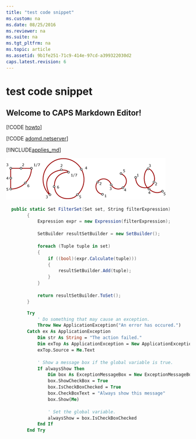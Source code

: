 ```yaml
---
title: "test code snippet"
ms.custom: na
ms.date: 08/25/2016
ms.reviewer: na
ms.suite: na
ms.tgt_pltfrm: na
ms.topic: article
ms.assetid: 9b1fe251-71c9-414e-97cd-a399322030d2
caps.latest.revision: 6
---
```

# test code snippet
## Welcome to CAPS Markdown Editor!

[!CODE [howto](/CodeSnippet/SQL15/replication/howto#emb_vb_usecheckbox)]

[!CODE [adomd.netserver](/CodeSnippet/SQL15/adomd.net/adomd.netserver#filterset)]

[!INCLUDE[applies_md](../testCodeSnippet/includes/applies_md.md)]

![5ff17e34-b578-4873-9d33-79500940d0bc](../testCodeSnippet/media/5ff17e34-b578-4873-9d33-79500940d0bc.gif)

```C#
  public static Set FilterSet(Set set, String filterExpression)
        {
            Expression expr = new Expression(filterExpression);

            SetBuilder resultSetBuilder = new SetBuilder();

            foreach (Tuple tuple in set)
            {
                if ((bool)(expr.Calculate(tuple)))
                {
                    resultSetBuilder.Add(tuple);
                }
            }

            return resultSetBuilder.ToSet();
        }
```

```vb
        Try
            ' Do something that may cause an exception.
            Throw New ApplicationException("An error has occured.")
        Catch ex As ApplicationException
            Dim str As String = "The action failed."
            Dim exTop As ApplicationException = New ApplicationException(str, ex)
            exTop.Source = Me.Text

            ' Show a message box if the global variable is true.
            If alwaysShow Then
                Dim box As ExceptionMessageBox = New ExceptionMessageBox(exTop)
                box.ShowCheckBox = True
                box.IsCheckBoxChecked = True
                box.CheckBoxText = "Always show this message"
                box.Show(Me)

                ' Set the global variable.
                alwaysShow = box.IsCheckBoxChecked
            End If
        End Try
```